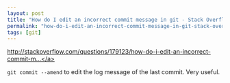 ```yaml
---
layout: post
title: "How do I edit an incorrect commit message in git - Stack Overflow"
permalink: "how-do-i-edit-an-incorrect-commit-message-in-git-stack-overflow"
tags: [git]
---
```


<a href="http://stackoverflow.com/questions/179123/how-do-i-edit-an-incorrect-commit-message-in-git">http://stackoverflow.com/questions/179123/how-do-i-edit-an-incorrect-commit-m...</a>

<code>git commit --amend</code> to edit the log message of the last commit. Very useful.
